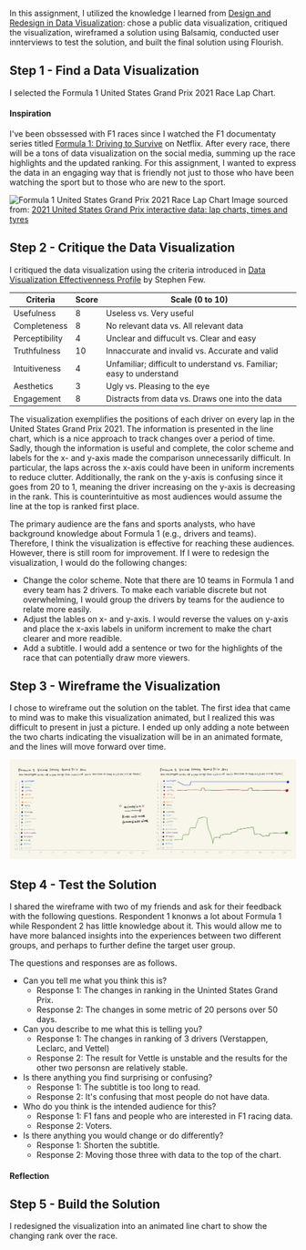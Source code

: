 In this assignment, I utilized the knowledge I learned from [Design and Redesign in Data Visualization](https://medium.com/@hint_fm/design-and-redesign-4ab77206cf9): chose a public data visualization, critiqued the visualization, wireframed a solution using Balsamiq, conducted user innterviews to test the solution, and built the final solution using Flourish.


## Step 1 - Find a Data Visualization
I selected the Formula 1 United States Grand Prix 2021 Race Lap Chart.

#### Inspiration
I've been obssessed with F1 races since I watched the F1 documentaty series titled [Formula 1: Driving to Survive](https://www.netflix.com/title/80204890) on Netflix. After every race, there will be a tons of data visualization on the social media, summing up the race highlights and the updated ranking. For this assignment, I wanted to express the data in an engaging way that is friendly not just to those who have been watching the sport but to those who are new to the sport.

![Formula 1 United States Grand Prix 2021 Race Lap Chart](https://www.racefans.net/wp-content/uploads/2021/10/7b133dbe-98d7-45bc-9d72-7060038405ab.png)
Image sourced from: [2021 United States Grand Prix interactive data: lap charts, times and tyres](https://www.racefans.net/2021/10/25/2021-united-states-grand-prix-interactive-data-lap-charts-times-and-tyres/)


## Step 2 - Critique the Data Visualization
I critiqued the data visualization using the criteria introduced in [Data Visualization Effectivenness Profile](http://www.perceptualedge.com/articles/visual_business_intelligence/data_visualization_effectiveness_profile.pdf) by Stephen Few.

| Criteria       | Score         | Scale (0 to 10)                                                       |
| -------------  | ------------- | --------------------------------------------------------------------- |
| Usefulness     | 8             | Useless vs. Very useful                                               |
| Completeness   | 8             | No relevant data vs. All relevant data                                |
| Perceptibility | 4             | Unclear and diffucult vs. Clear and easy                              |
| Truthfulness   | 10            | Innaccurate and invalid vs. Accurate and valid                        |
| Intuitiveness  | 4             | Unfamiliar; difficult to understand vs. Familiar; easy to understand  |
| Aesthetics     | 3             | Ugly vs. Pleasing to the eye                                          |
| Engagement     | 8             | Distracts from data vs. Draws one into the data                       |

The visualization exemplifies the positions of each driver on every lap in the United States Grand Prix 2021. The information is presented in the line chart, which is a nice approach to track changes over a period of time. Sadly, though the information is useful and complete, the color scheme and labels for the x- and y-axis made the comparison unnecessarily difficult. In particular, the laps across the x-axis could have been in uniform increments to reduce clutter. Additionally, the rank on the y-axis is confusing since it goes from 20 to 1, meaning the driver increasing on the y-axis is decreasing in the rank. This is counterintuitive as most audiences would assume the line at the top is ranked first place.

The primary audience are the fans and sports analysts, who have background knowledge about Formula 1 (e.g., drivers and teams). Therefore, I think the visualization is effective for reaching these audiences. However, there is still room for improvement. If I were to redesign the visualization, I would do the following changes:
- Change the color scheme. Note that there are 10 teams in Formula 1 and every team has 2 drivers. To make each variable discrete but not overwhelming, I would group the drivers by teams for the audience to relate more easily.
- Adjust the lables on x- and y-axis. I would reverse the values on y-axis and place the x-axis labels in uniform increment to make the chart clearer and more readible. 
- Add a subtitle. I would add a sentence or two for the highlights of the race that can potentially draw more viewers.


## Step 3 - Wireframe the Visualization
I chose to wireframe out the solution on the tablet. The first idea that came to mind was to make this visualization animated, but I realized this was difficult to present in just a picture. I ended up only adding a note between the two charts indicating the visualization will be in an animated formate, and the lines will move forward over time.

![Wireframe](critiquebydesign_wireframe.png)


## Step 4 - Test the Solution
I shared the wireframe with two of my friends and ask for their feedback with the following questions. Respondent 1 knonws a lot about Formula 1 while Respondent 2 has little knowledge about it. This would allow me to have more balanced insights into the experiences between two different groups, and perhaps to further define the target user group.

The questions and responses are as follows.
- Can you tell me what you think this is? 
  - Response 1: The changes in ranking in the Uninted States Grand Prix.
  - Response 2: The changes in some metric of 20 persons over 50 days.
- Can you describe to me what this is telling you?
  - Response 1: The changes in ranking of 3 drivers (Verstappen, Leclarc, and Vettel)
  - Response 2: The result for Vettle is unstable and the results for the other two personsn are relatively stable.
- Is there anything you find surprising or confusing?
  - Response 1: The subtitle is too long to read.
  - Response 2: It's confusing that most people do not have data.
- Who do you think is the intended audience for this? 
  - Response 1: F1 fans and people who are interested in F1 racing data.
  - Response 2: Voters.
- Is there anything you would change or do differently?
  - Response 1: Shorten the subtitle.
  - Response 2: Moving those three with data to the top of the chart.

#### Reflection


## Step 5 - Build the Solution
I redesigned the visualization into an animated line chart to show the changing rank over the race.

<div class="flourish-embed flourish-chart" data-src="visualisation/7753377"><script src="https://public.flourish.studio/resources/embed.js"></script></div>

